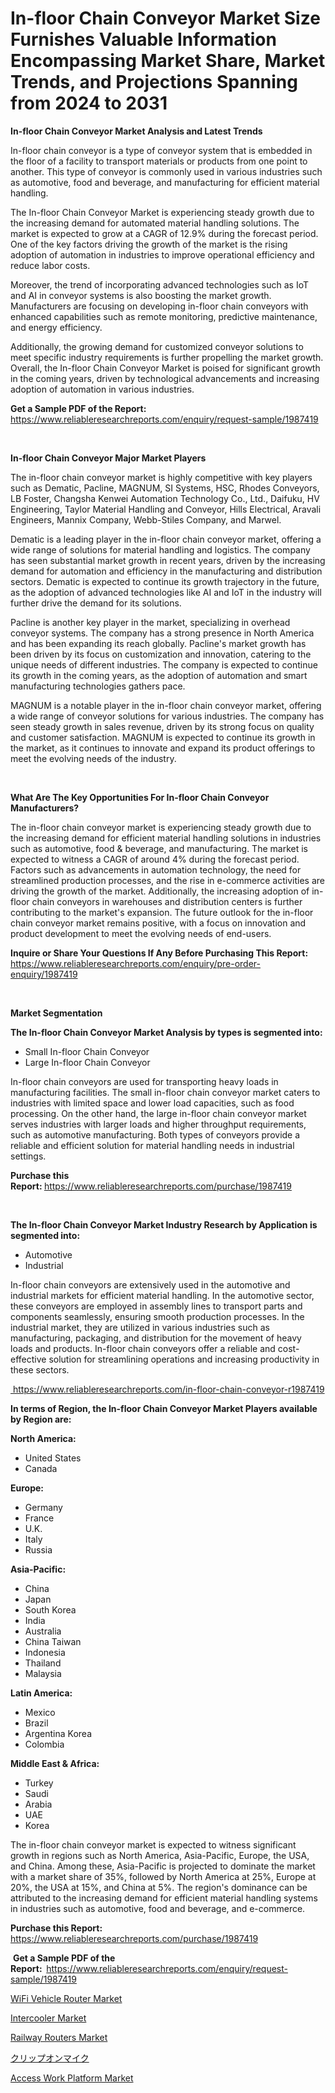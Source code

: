 <p><h1>In-floor Chain Conveyor Market Size Furnishes Valuable Information Encompassing Market Share, Market Trends, and Projections Spanning from 2024 to 2031</h1></p><p><strong>In-floor Chain Conveyor Market Analysis and Latest Trends</strong></p>
<p><p>In-floor chain conveyor is a type of conveyor system that is embedded in the floor of a facility to transport materials or products from one point to another. This type of conveyor is commonly used in various industries such as automotive, food and beverage, and manufacturing for efficient material handling.</p><p>The In-floor Chain Conveyor Market is experiencing steady growth due to the increasing demand for automated material handling solutions. The market is expected to grow at a CAGR of 12.9% during the forecast period. One of the key factors driving the growth of the market is the rising adoption of automation in industries to improve operational efficiency and reduce labor costs.</p><p>Moreover, the trend of incorporating advanced technologies such as IoT and AI in conveyor systems is also boosting the market growth. Manufacturers are focusing on developing in-floor chain conveyors with enhanced capabilities such as remote monitoring, predictive maintenance, and energy efficiency.</p><p>Additionally, the growing demand for customized conveyor solutions to meet specific industry requirements is further propelling the market growth. Overall, the In-floor Chain Conveyor Market is poised for significant growth in the coming years, driven by technological advancements and increasing adoption of automation in various industries.</p></p>
<p><strong>Get a Sample PDF of the Report:&nbsp;</strong> <a href="https://www.reliableresearchreports.com/enquiry/request-sample/1987419">https://www.reliableresearchreports.com/enquiry/request-sample/1987419</a></p>
<p>&nbsp;</p>
<p><strong>In-floor Chain Conveyor Major Market Players</strong></p>
<p><p>The in-floor chain conveyor market is highly competitive with key players such as Dematic, Pacline, MAGNUM, SI Systems, HSC, Rhodes Conveyors, LB Foster, Changsha Kenwei Automation Technology Co., Ltd., Daifuku, HV Engineering, Taylor Material Handling and Conveyor, Hills Electrical, Aravali Engineers, Mannix Company, Webb-Stiles Company, and Marwel.</p><p>Dematic is a leading player in the in-floor chain conveyor market, offering a wide range of solutions for material handling and logistics. The company has seen substantial market growth in recent years, driven by the increasing demand for automation and efficiency in the manufacturing and distribution sectors. Dematic is expected to continue its growth trajectory in the future, as the adoption of advanced technologies like AI and IoT in the industry will further drive the demand for its solutions.</p><p>Pacline is another key player in the market, specializing in overhead conveyor systems. The company has a strong presence in North America and has been expanding its reach globally. Pacline's market growth has been driven by its focus on customization and innovation, catering to the unique needs of different industries. The company is expected to continue its growth in the coming years, as the adoption of automation and smart manufacturing technologies gathers pace.</p><p>MAGNUM is a notable player in the in-floor chain conveyor market, offering a wide range of conveyor solutions for various industries. The company has seen steady growth in sales revenue, driven by its strong focus on quality and customer satisfaction. MAGNUM is expected to continue its growth in the market, as it continues to innovate and expand its product offerings to meet the evolving needs of the industry.</p></p>
<p>&nbsp;</p>
<p><strong>What Are The Key Opportunities For In-floor Chain Conveyor Manufacturers?</strong></p>
<p><p>The in-floor chain conveyor market is experiencing steady growth due to the increasing demand for efficient material handling solutions in industries such as automotive, food & beverage, and manufacturing. The market is expected to witness a CAGR of around 4% during the forecast period. Factors such as advancements in automation technology, the need for streamlined production processes, and the rise in e-commerce activities are driving the growth of the market. Additionally, the increasing adoption of in-floor chain conveyors in warehouses and distribution centers is further contributing to the market's expansion. The future outlook for the in-floor chain conveyor market remains positive, with a focus on innovation and product development to meet the evolving needs of end-users.</p></p>
<p><strong>Inquire or Share Your Questions If Any Before Purchasing This Report:</strong> <a href="https://www.reliableresearchreports.com/enquiry/pre-order-enquiry/1987419">https://www.reliableresearchreports.com/enquiry/pre-order-enquiry/1987419</a></p>
<p>&nbsp;</p>
<p><strong>Market Segmentation</strong></p>
<p><strong>The In-floor Chain Conveyor Market Analysis by types is segmented into:</strong></p>
<p><ul><li>Small In-floor Chain Conveyor</li><li>Large In-floor Chain Conveyor</li></ul></p>
<p><p>In-floor chain conveyors are used for transporting heavy loads in manufacturing facilities. The small in-floor chain conveyor market caters to industries with limited space and lower load capacities, such as food processing. On the other hand, the large in-floor chain conveyor market serves industries with larger loads and higher throughput requirements, such as automotive manufacturing. Both types of conveyors provide a reliable and efficient solution for material handling needs in industrial settings.</p></p>
<p><strong>Purchase this Report:&nbsp;</strong><a href="https://www.reliableresearchreports.com/purchase/1987419">https://www.reliableresearchreports.com/purchase/1987419</a></p>
<p>&nbsp;</p>
<p><strong>The In-floor Chain Conveyor Market Industry Research by Application is segmented into:</strong></p>
<p><ul><li>Automotive</li><li>Industrial</li></ul></p>
<p><p>In-floor chain conveyors are extensively used in the automotive and industrial markets for efficient material handling. In the automotive sector, these conveyors are employed in assembly lines to transport parts and components seamlessly, ensuring smooth production processes. In the industrial market, they are utilized in various industries such as manufacturing, packaging, and distribution for the movement of heavy loads and products. In-floor chain conveyors offer a reliable and cost-effective solution for streamlining operations and increasing productivity in these sectors.</p></p>
<p><a href="https://www.reliableresearchreports.com/in-floor-chain-conveyor-r1987419">&nbsp;https://www.reliableresearchreports.com/in-floor-chain-conveyor-r1987419</a></p>
<p><strong>In terms of Region, the In-floor Chain Conveyor Market Players available by Region are:</strong></p>
<p>
    <p> <strong> North America: </strong>
        <ul>
            <li>United States</li>
            <li>Canada</li>
        </ul>
        </p> 
    <p> <strong> Europe: </strong>
        <ul>
            <li>Germany</li>
            <li>France</li>
            <li>U.K.</li>
            <li>Italy</li>
            <li>Russia</li>
        </ul>
        </p> 
    <p> <strong> Asia-Pacific: </strong>
        <ul>
            <li>China</li>
            <li>Japan</li>
            <li>South Korea</li>
            <li>India</li>
            <li>Australia</li>
            <li>China Taiwan</li>
            <li>Indonesia</li>
            <li>Thailand</li>
            <li>Malaysia</li>
        </ul>
        </p> 
    <p> <strong> Latin America: </strong>
        <ul>
            <li>Mexico</li>
            <li>Brazil</li>
            <li>Argentina Korea</li>
            <li>Colombia</li>
        </ul>
        </p> 
    <p> <strong> Middle East & Africa: </strong>
        <ul>
            <li>Turkey</li>
            <li>Saudi</li>
            <li>Arabia</li>
            <li>UAE</li>
            <li>Korea</li>
        </ul>
    </p>
    </p>
<p><p>The in-floor chain conveyor market is expected to witness significant growth in regions such as North America, Asia-Pacific, Europe, the USA, and China. Among these, Asia-Pacific is projected to dominate the market with a market share of 35%, followed by North America at 25%, Europe at 20%, the USA at 15%, and China at 5%. The region's dominance can be attributed to the increasing demand for efficient material handling systems in industries such as automotive, food and beverage, and e-commerce.</p></p>
<p><strong>Purchase this Report: </strong><a href="https://www.reliableresearchreports.com/purchase/1987419">https://www.reliableresearchreports.com/purchase/1987419</a></p>
<p>&nbsp;<strong>Get a Sample PDF of the Report:&nbsp;&nbsp;</strong><a href="https://www.reliableresearchreports.com/enquiry/request-sample/1987419">https://www.reliableresearchreports.com/enquiry/request-sample/1987419</a></p>
<p><strong></strong></p>
<p><p><a href="https://www.linkedin.com/pulse/wifi-vehicle-router-market-investigation-amp-industry-ea9cc">WiFi Vehicle Router Market</a></p><p><a href="https://github.com/nusratjahan12006/Market-Research-Report-List-1/blob/main/intercooler-market.md">Intercooler Market</a></p><p><a href="https://www.linkedin.com/pulse/railway-routers-market-global-regional-analysis-focus-koygc">Railway Routers Market</a></p><p><a href="https://github.com/ReganWisoky2023/Market-Research-Report-List-2/blob/main/5429164165200.md">クリップオンマイク</a></p><p><a href="https://github.com/mdhefjumiah/Market-Research-Report-List-1/blob/main/access-work-platform-market.md">Access Work Platform Market</a></p></p>